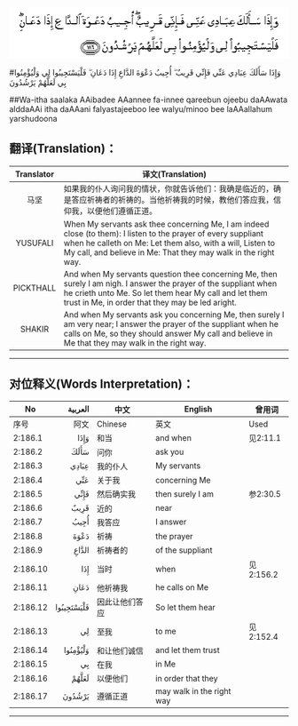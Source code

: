 ![002:186](images/002_186.gif)

#وَإِذَا سَأَلَكَ عِبَادِي عَنِّي فَإِنِّي قَرِيبٌ ۖ أُجِيبُ دَعْوَةَ الدَّاعِ إِذَا دَعَانِ ۖ فَلْيَسْتَجِيبُوا لِي وَلْيُؤْمِنُوا بِي لَعَلَّهُمْ يَرْشُدُونَ 

##Wa-itha saalaka AAibadee AAannee fa-innee qareebun ojeebu daAAwata alddaAAi itha daAAani falyastajeeboo lee walyu/minoo bee laAAallahum yarshudoona 

## 翻译(Translation)：

| Translator | 译文(Translation)                                            |
| :--------: | ------------------------------------------------------------ |
|    马坚    | 如果我的仆人询问我的情状，你就告诉他们：我确是临近的，确是答应祈祷者的祈祷的。当他祈祷我的时候，教他们答应我，信仰我，以便他们遵循正道。 |
|  YUSUFALI  | When My servants ask thee concerning Me, I am indeed close (to them): I listen to the prayer of every suppliant when he calleth on Me: Let them also, with a will, Listen to My call, and believe in Me: That they may walk in the right way. |
| PICKTHALL  | And when My servants question thee concerning Me, then surely I am nigh. I answer the prayer of the suppliant when he crieth unto Me. So let them hear My call and let them trust in Me, in order that they may be led aright. |
|   SHAKIR   | And when My servants ask you concerning Me, then surely I am very near; I answer the prayer of the suppliant when he calls on Me, so they should answer My call and believe in Me that they may walk in the right way. |

---

## 对位释义(Words Interpretation)：

| No   | العربية | 中文    | English | 曾用词 |
| ---- | ------: | ------- | ------- | ------ |
| 序号 |    阿文 | Chinese | 英文    | Used   |
| 2:186.1  | وَإِذَا       | 和当           | and when                  | 见2:11.1  |
| 2:186.2  | سَأَلَكَ       | 问你           | ask you                   |           |
| 2:186.3  | عِبَادِي      | 我的仆人       | My servants               |           |
| 2:186.4  | عَنِّي        | 关于我         | concerning Me             |           |
| 2:186.5  | فَإِنِّي       | 然后确实我     | then surely I am          | 参2:30.5 |
| 2:186.6  | قَرِيبٌ       | 近的           | near                      |           |
| 2:186.7  | أُجِيبُ       | 我答应         | I answer                  |           |
| 2:186.8  | دَعْوَةَ       | 祈祷           | the prayer                |           |
| 2:186.9  | الدَّاعِ      | 祈祷者的       | of the suppliant          |           |
| 2:186.10 | إِذَا        | 当时           | when                      | 见2:156.2 |
| 2:186.11 | دَعَانِ       | 他祈祷我       | he calls on Me            |           |
| 2:186.12 | فَلْيَسْتَجِيبُوا | 因此让他们答应 | So let them hear          |           |
| 2:186.13 | لِي         | 至我           | to me                     | 见2:152.4 |
| 2:186.14 | وَلْيُؤْمِنُوا   | 和让他们诚信   | and let them trust        |           |
| 2:186.15 | بِي         | 在我           | in Me                     |           |
| 2:186.16 | لَعَلَّهُمْ      | 以便他们       | in order that they        |           |
| 2:186.17 | يَرْشُدُونَ     | 遵循正道       | may walk in the right way |           |

---
